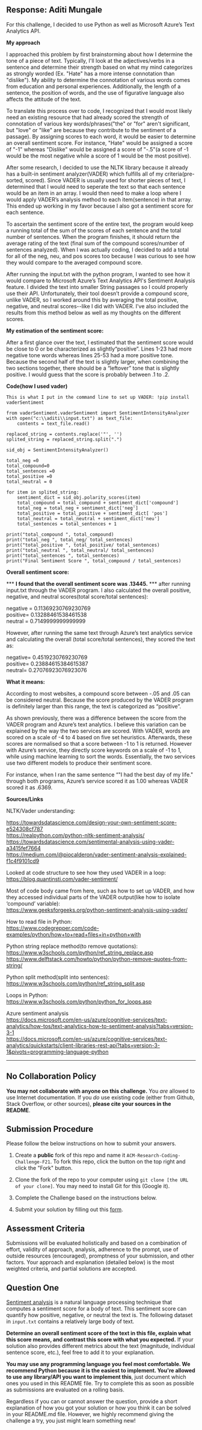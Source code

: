 ## Response: Aditi Mungale

For this challenge, I decided to use Python as well as Microsoft Azure’s Text Analytics API.

**My approach**

I approached this problem by first brainstorming about how I determine the tone of a piece of text. Typically, I'll look at the adjectives/verbs in a sentence and determine their strength based on what my mind categorizes as strongly worded (Ex. "Hate" has a more intense connotation than "dislike"). My ability to determine the connotation of various words comes from education and personal experiences. Additionally, the length of a sentence, the position of words, and the use of figurative language also affects the attitude of the text. 

To translate this process over to code, I recognized that I would most likely need an existing resource that had already scored the strength of connotation of various key words/phrases("the" or "for" aren't significant, but "love" or "like" are because they contribute to the sentiment of a passage). By assigning scores to each word, it would be easier to determine an overall sentiment score. For instance, "Hate" would be assigned a score of "-1" whereas "Dislike" would be assigned a score of "-.5"(a score of -1 would be the most negative while a score of 1 would be the most positive).

After some research, I decided to use the NLTK library because it already has a built-in sentiment analyzer(VADER) which fulfills all of my criteria(pre-sorted, scored). Since VADER is usually used for shorter pieces of text, I determined that I would need to seperate the text so that each sentence would be an item in an array. I would then need to make a loop where I would apply VADER’s analysis method to each item(sentence) in that array. This ended up working in my favor because I also got a sentiment score for each sentence. 

To ascertain the sentiment score of the entire text, the program would keep a running total of the sum of the scores of each sentence and the total number of sentences. When the program finishes, it should return the average rating of the text (final sum of the compound scores/number of sentences analyzed). When I was actually coding, I decided to add a total for all of the neg, neu, and pos scores too because I was curious to see how they would compare to the averaged compound score.

After running the input.txt with the python program, I wanted to see how it would compare to Microsoft Azure’s Text Analytics API's Sentiment Analysis feature. I divided the text into smaller String passages so I could properly use their API. Unfortunately, their tool doesn’t provide a compound score, unlike VADER, so I worked around this by averaging the total positive, negative, and neutral scores--like I did with VADER. I've also included the results from this method below as well as my thoughts on the different scores.





**My estimation of the sentiment score:**

After a first glance over the text, I estimated that the sentiment score would be close to 0 or be characterized as slightly“positive”. Lines 1-23 had more negative tone words whereas lines 25-53 had a more positive tone. Because the second half of the text is slightly larger, when combining the two sections together, there should be a “leftover” tone that is slightly positive. I would guess that the score is probably between .1 to .2.





**Code(how I used vader)**
```
This is what I put in the command line to set up VADER: !pip install vaderSentiment

from vaderSentiment.vaderSentiment import SentimentIntensityAnalyzer
with open("c:\\aditi\\input.txt") as text_file:
    contents = text_file.read()
	
replaced_string = contents.replace('"', '')
splited_string = replaced_string.split(".")

sid_obj = SentimentIntensityAnalyzer()

total_neg =0
total_compound=0
total_sentences =0
total_positive =0
total_neutral = 0

for item in splited_string:
	sentiment_dict = sid_obj.polarity_scores(item)
	total_compound = total_compound + sentiment_dict['compound']
	total_neg = total_neg + sentiment_dict['neg']
	total_positive = total_positive + sentiment_dict[ 'pos']
	total_neutral = total_neutral + sentiment_dict['neu']
	total_sentences = total_sentences + 1
	
print("total_compound ", total_compound)
print("total_neg ", total_neg/ total_sentences)
print("total_positive ", total_positive/ total_sentences)
print("total_neutral ", total_neutral/ total_sentences)
print("total_sentences ", total_sentences)	
print("Final Sentiment Score ", total_compound / total_sentences)
```


**Overall sentiment score:**

*** **I found that the overall sentiment score was .13445.** *** after running input.txt through the VADER program. 
I also calculated the overall positive, negative, and neutral scores(total score/total sentences):

negative = 0.11369230769230769<br/>
positive=  0.13288461538461538<br/>
neutral = 0.7149999999999999


However, after running the same text through Azure’s text analytics service and calculating the overall (total score/total sentences), they scored the text as: 

negative=  0.4519230769230769<br/>
positive=  0.23884615384615387<br/>
neutral=  0.27076923076923076



**What it means:**

According to most websites, a compound score between -.05 and .05 can be considered neutral. Because the score produced by the VADER program is definitely larger than this range, the text is categorized as “positive”. 

As shown previously, there was a difference between the score from the VADER program and Azure’s text analytics. I believe this variation can be explained by the way the two services are scored. With VADER, words are scored on a scale of -4 to 4 based on five set heuristics. Afterwards, these scores are normalised so that a score between -1 to 1 is returned. However with Azure’s service, they directly score keywords on a scale of -1 to 1, while using machine learning to sort the words. Essentially, the two services use two different models to produce their sentiment score.

For instance, when I ran the same sentence “"I had the best day of my life." through both programs, Azure’s service scored it as 1.00 whereas VADER scored it as .6369.



	

**Sources/Links** 

NLTK/Vader understanding:

https://towardsdatascience.com/design-your-own-sentiment-score-e524308cf787 <br/>
https://realpython.com/python-nltk-sentiment-analysis/ <br/>
https://towardsdatascience.com/sentimental-analysis-using-vader-a3415fef7664 <br/>
https://medium.com/@piocalderon/vader-sentiment-analysis-explained-f1c4f9101cd9 


Looked at code structure to see how they used VADER in a loop:<br/>
https://blog.quantinsti.com/vader-sentiment/ 

Most of code body came from here, such as how to set up VADER, and how they accessed individual parts of the VADER output(like how to isolate ‘compound’ variable):<br/>
https://www.geeksforgeeks.org/python-sentiment-analysis-using-vader/ 

How to read file in Python:<br/>
https://www.codegrepper.com/code-examples/python/how+to+read+files+in+python+with 

Python string replace method(to remove quotations):<br/>
https://www.w3schools.com/python/ref_string_replace.asp 
https://www.delftstack.com/howto/python/python-remove-quotes-from-string/ 

Python split method(split into sentences):<br/>
https://www.w3schools.com/python/ref_string_split.asp 

Loops in Python:<br/>
https://www.w3schools.com/python/python_for_loops.asp 

Azure sentiment analysis<br/>
https://docs.microsoft.com/en-us/azure/cognitive-services/text-analytics/how-tos/text-analytics-how-to-sentiment-analysis?tabs=version-3-1 <br/>
https://docs.microsoft.com/en-us/azure/cognitive-services/text-analytics/quickstarts/client-libraries-rest-api?tabs=version-3-1&pivots=programming-language-python 









___
## [](https://github.com/ACM-Research/Coding-Challenge-F21#no-collaboration-policy)No Collaboration Policy

**You may not collaborate with anyone on this challenge.**  You  _are_  allowed to use Internet documentation. If you  _do_  use existing code (either from Github, Stack Overflow, or other sources),  **please cite your sources in the README**.

## [](https://github.com/ACM-Research/Coding-Challenge-F21#submission-procedure)Submission Procedure

Please follow the below instructions on how to submit your answers.

1.  Create a  **public**  fork of this repo and name it  `ACM-Research-Coding-Challenge-F21`. To fork this repo, click the button on the top right and click the "Fork" button.

2.  Clone the fork of the repo to your computer using  `git clone [the URL of your clone]`. You may need to install Git for this (Google it).

3.  Complete the Challenge based on the instructions below.

4.  Submit your solution by filling out this [form](https://acmutd.typeform.com/to/zF1IcBGR).

## Assessment Criteria 

Submissions will be evaluated holistically and based on a combination of effort, validity of approach, analysis, adherence to the prompt, use of outside resources (encouraged), promptness of your submission, and other factors. Your approach and explanation (detailed below) is the most weighted criteria, and partial solutions are accepted. 

## [](https://github.com/ACM-Research/Coding-Challenge-S21#question-one)Question One

[Sentiment analysis](https://en.wikipedia.org/wiki/Sentiment_analysis) is a natural language processing technique that computes a sentiment score for a body of text. This sentiment score can quantify how positive, negative, or neutral the text is. The following dataset in  `input.txt`  contains a relatively large body of text.

**Determine an overall sentiment score of the text in this file, explain what this score means, and contrast this score with what you expected.**  If your solution also provides different metrics about the text (magnitude, individual sentence score, etc.), feel free to add it to your explanation.   

**You may use any programming language you feel most comfortable. We recommend Python because it is the easiest to implement. You're allowed to use any library/API you want to implement this**, just document which ones you used in this README file. Try to complete this as soon as possible as submissions are evaluated on a rolling basis.

Regardless if you can or cannot answer the question, provide a short explanation of how you got your solution or how you think it can be solved in your README.md file. However, we highly recommend giving the challenge a try, you just might learn something new!




